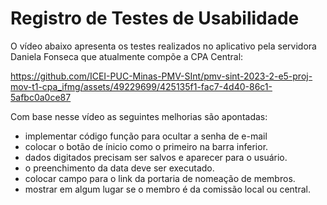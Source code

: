 # Registro de Testes de Usabilidade

O vídeo abaixo apresenta os testes realizados no aplicativo pela servidora Daniela Fonseca que atualmente compõe a CPA Central: 




https://github.com/ICEI-PUC-Minas-PMV-SInt/pmv-sint-2023-2-e5-proj-mov-t1-cpa_ifmg/assets/49229699/425135f1-fac7-4d40-86c1-5afbc0a0ce87


Com base nesse vídeo as seguintes melhorias são apontadas: 
- implementar código função para ocultar a senha de e-mail
- colocar o botão de ínicio como o primeiro na barra inferior.
- dados digitados precisam ser salvos e aparecer para o usuário.
- o preenchimento da data deve ser executado.
- colocar campo para o link da portaria de nomeação de membros.
- mostrar em algum lugar se o membro é da comissão local ou central. 

